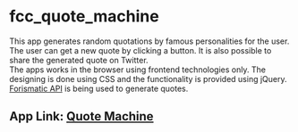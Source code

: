 # fcc_quote_machine
This app generates random quotations by famous personalities for the user. The user can get a new quote by clicking a button. It is also possible to share the generated quote on Twitter.<br>
The apps works in the browser using frontend technologies only. The designing is done using CSS and the functionality is provided using jQuery.
<a href="http://forismatic.com/en/api/">Forismatic API</a> is being used to generate quotes.

<h2>App Link: <a href="http://codepen.io/drsherlock/full/RWbBvx/" target="_blank">Quote Machine</a></h2>
